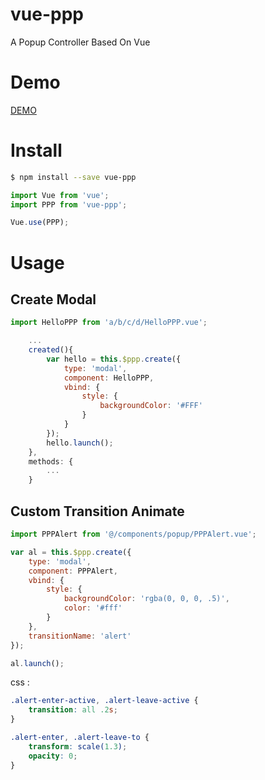 # vue-ppp

A Popup Controller Based On Vue

# Demo 

[DEMO](https://eczn.github.io/vue-ppp)

# Install 

``` bash 
$ npm install --save vue-ppp
```

``` js
import Vue from 'vue'; 
import PPP from 'vue-ppp'; 

Vue.use(PPP); 
```

# Usage 

## Create Modal 

``` js
import HelloPPP from 'a/b/c/d/HelloPPP.vue';

    ...
    created(){
        var hello = this.$ppp.create({
            type: 'modal', 
            component: HelloPPP,
            vbind: {
                style: {
                    backgroundColor: '#FFF'
                }
            }
        });
        hello.launch();
    }, 
    methods: {
        ... 
    }
```


## Custom Transition Animate 

``` js
import PPPAlert from '@/components/popup/PPPAlert.vue'; 

var al = this.$ppp.create({
    type: 'modal', 
    component: PPPAlert, 
    vbind: {
        style: {
            backgroundColor: 'rgba(0, 0, 0, .5)',
            color: '#fff'
        }
    },
    transitionName: 'alert'
}); 

al.launch();
```

css : 

``` css
.alert-enter-active, .alert-leave-active {
    transition: all .2s; 
}

.alert-enter, .alert-leave-to {
    transform: scale(1.3);
    opacity: 0; 
}
```
